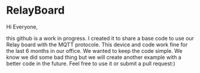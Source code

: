 # RelayBoard

Hi Everyone,

this github is a work in progress. I created it to share a base code to use our Relay board with the MQTT protocole. This device and code work fine for the last 6 months in our office. We wanted to keep the code simple. We know we did some bad thing but we will create another example with a better code in the future.
Feel free to use it or submit a pull request:)


